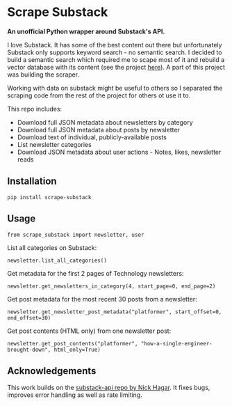 # Scrape Substack

**An unofficial Python wrapper around Substack's API.**

I love Substack. It has some of the best content out there but unfortunately Substack only supports keyword search - no semantic search. I decided to build a semantic search which required me to scape most of it and rebuild a vector database with its content (see the project [here](https://github.com/DominiquePaul/search-substack-semantically)). A part of this project was building the scraper. 

Working with data on substack might be useful to others so I separated the scraping code from the rest of the project for others ot use it to. 

This repo includes:

* Download full JSON metadata about newsletters by category
* Download full JSON metadata about posts by newsletter
* Download text of individual, publicly-available posts
* List newsletter categories
* Download JSON metadata about user actions - Notes, likes, newsletter reads

## Installation

`pip install scrape-substack`

## Usage

```from scrape_substack import newsletter, user```

List all categories on Substack:

```
newsletter.list_all_categories()
```

Get metadata for the first 2 pages of Technology newsletters:

```
newsletter.get_newsletters_in_category(4, start_page=0, end_page=2)
```

Get post metadata for the most recent 30 posts from a newsletter:

```
newsletter.get_newsletter_post_metadata("platformer", start_offset=0, end_offset=30)
```

Get post contents (HTML only) from one newsletter post:

```
newsletter.get_post_contents("platformer", "how-a-single-engineer-brought-down", html_only=True)
```

## Acknowledgements

This work builds on the [substack-api repo by Nick Hagar](https://github.com/NHagar/substack_api). It fixes bugs, improves error handling as well as rate limiting.